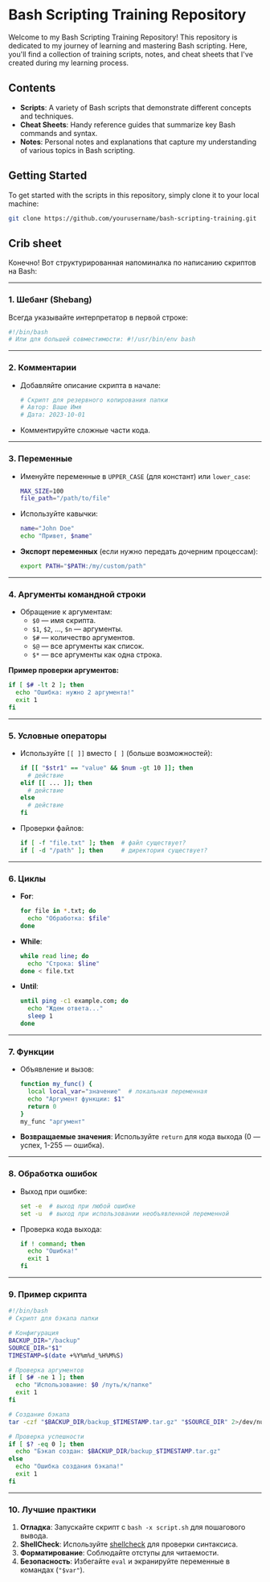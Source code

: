 # Bash Scripting Training Repository

Welcome to my Bash Scripting Training Repository! This repository is dedicated to my journey of learning and mastering Bash scripting. Here, you'll find a collection of training scripts, notes, and cheat sheets that I've created during my learning process.

## Contents

- **Scripts**: A variety of Bash scripts that demonstrate different concepts and techniques.
- **Cheat Sheets**: Handy reference guides that summarize key Bash commands and syntax.
- **Notes**: Personal notes and explanations that capture my understanding of various topics in Bash scripting.

## Getting Started

To get started with the scripts in this repository, simply clone it to your local machine:

```bash
git clone https://github.com/yourusername/bash-scripting-training.git
```
## Сrib sheet

Конечно! Вот структурированная напоминалка по написанию скриптов на Bash:

---

### **1. Шебанг (Shebang)**
Всегда указывайте интерпретатор в первой строке:
```bash
#!/bin/bash
# Или для большей совместимости: #!/usr/bin/env bash
```

---

### **2. Комментарии**
- Добавляйте описание скрипта в начале:
  ```bash
  # Скрипт для резервного копирования папки
  # Автор: Ваше Имя
  # Дата: 2023-10-01
  ```
- Комментируйте сложные части кода.

---

### **3. Переменные**
- Именуйте переменные в `UPPER_CASE` (для констант) или `lower_case`:
  ```bash
  MAX_SIZE=100
  file_path="/path/to/file"
  ```
- Используйте кавычки:
  ```bash
  name="John Doe"
  echo "Привет, $name"
  ```
- **Экспорт переменных** (если нужно передать дочерним процессам):
  ```bash
  export PATH="$PATH:/my/custom/path"
  ```

---

### **4. Аргументы командной строки**
- Обращение к аргументам:
  - `$0` — имя скрипта.
  - `$1`, `$2`, ..., `$n` — аргументы.
  - `$#` — количество аргументов.
  - `$@` — все аргументы как список.
  - `$*` — все аргументы как одна строка.

**Пример проверки аргументов:**
```bash
if [ $# -lt 2 ]; then
  echo "Ошибка: нужно 2 аргумента!"
  exit 1
fi
```

---

### **5. Условные операторы**
- Используйте `[[ ]]` вместо `[ ]` (больше возможностей):
  ```bash
  if [[ "$str1" == "value" && $num -gt 10 ]]; then
    # действие
  elif [[ ... ]]; then
    # действие
  else
    # действие
  fi
  ```
- Проверки файлов:
  ```bash
  if [ -f "file.txt" ]; then  # файл существует?
  if [ -d "/path" ]; then     # директория существует?
  ```

---

### **6. Циклы**
- **For**:
  ```bash
  for file in *.txt; do
    echo "Обработка: $file"
  done
  ```
- **While**:
  ```bash
  while read line; do
    echo "Строка: $line"
  done < file.txt
  ```
- **Until**:
  ```bash
  until ping -c1 example.com; do
    echo "Ждем ответа..."
    sleep 1
  done
  ```

---

### **7. Функции**
- Объявление и вызов:
  ```bash
  function my_func() {
    local local_var="значение"  # локальная переменная
    echo "Аргумент функции: $1"
    return 0
  }
  my_func "аргумент"
  ```
- **Возвращаемые значения**: Используйте `return` для кода выхода (0 — успех, 1-255 — ошибка).

---

### **8. Обработка ошибок**
- Выход при ошибке:
  ```bash
  set -e  # выход при любой ошибке
  set -u  # выход при использовании необъявленной переменной
  ```
- Проверка кода выхода:
  ```bash
  if ! command; then
    echo "Ошибка!"
    exit 1
  fi
  ```

---

### **9. Пример скрипта**
```bash
#!/bin/bash
# Скрипт для бэкапа папки

# Конфигурация
BACKUP_DIR="/backup"
SOURCE_DIR="$1"
TIMESTAMP=$(date +%Y%m%d_%H%M%S)

# Проверка аргументов
if [ $# -ne 1 ]; then
  echo "Использование: $0 /путь/к/папке"
  exit 1
fi

# Создание бэкапа
tar -czf "$BACKUP_DIR/backup_$TIMESTAMP.tar.gz" "$SOURCE_DIR" 2>/dev/null

# Проверка успешности
if [ $? -eq 0 ]; then
  echo "Бэкап создан: $BACKUP_DIR/backup_$TIMESTAMP.tar.gz"
else
  echo "Ошибка создания бэкапа!"
  exit 1
fi
```

---

### **10. Лучшие практики**
1. **Отладка**: Запускайте скрипт с `bash -x script.sh` для пошагового вывода.
2. **ShellCheck**: Используйте [shellcheck](https://www.shellcheck.net) для проверки синтаксиса.
3. **Форматирование**: Соблюдайте отступы для читаемости.
4. **Безопасность**: Избегайте `eval` и экранируйте переменные в командах (`"$var"`).
